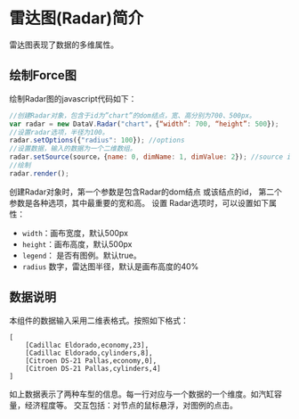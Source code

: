 雷达图(Radar)简介
========================
雷达图表现了数据的多维属性。 
## 绘制Force图 
绘制Radar图的javascript代码如下：

```javascript
//创建Radar对象，包含于id为”chart”的dom结点，宽、高分别为700、500px。
var radar = new DataV.Radar("chart"，{“width”: 700, “height”: 500});
//设置radar选项，半径为100。
radar.setOptions({"radius": 100}); //options
//设置数据，输入的数据为一个二维数组。
radar.setSource(source，{name: 0, dimName: 1, dimValue: 2}); //source is a 2-d array
//绘制
radar.render();
```
创建Radar对象时，第一个参数是包含Radar的dom结点 或该结点的id， 第二个参数是各种选项，其中最重要的宽和高。 
设置 Radar选项时，可以设置如下属性：

- `width`：画布宽度，默认500px
- `height`：画布高度，默认500px
- `legend`： 是否有图例。默认true。
- `radius` 数字，雷达图半径，默认是画布高度的40%

## 数据说明
本组件的数据输入采用二维表格式。按照如下格式：

```
[
	[Cadillac Eldorado,economy,23],
	[Cadillac Eldorado,cylinders,8],
	[Citroen DS-21 Pallas,economy,0],
	[Citroen DS-21 Pallas,cylinders,4]
]
```

如上数据表示了两种车型的信息。每一行对应与一个数据的一个维度。如汽缸容量，经济程度等。
交互包括：对节点的鼠标悬浮，对图例的点击。
